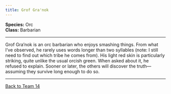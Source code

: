 ```yaml
---
title: Grof Gra'nok
---
```


**Species:** Orc  
**Class:** Barbarian  

---

Grof Gra’nok is an orc barbarian who enjoys smashing things. From what I’ve observed, he rarely uses words longer than two syllables (note: I still need to find out which tribe he comes from). His light red skin is particularly striking, quite unlike the usual orcish green. When asked about it, he refused to explain. Sooner or later, the others will discover the truth—assuming they survive long enough to do so.

---

[Back to Team 14](./team_14.md)

